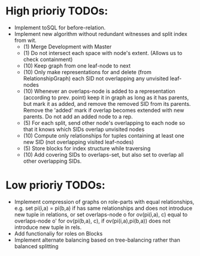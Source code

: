# High prioriy TODOs:

* Implement toSQL for before-relation.
* Implement new algorithm without redundant witnesses and split index from wit.
  * (1) Merge Development with Master
  * (1) Do not intersect each space with node's extent. (Allows us to check containment)
  * (10) Keep graph from one leaf-node to next
  * (10) Only make representations for and delete (from RelationshipGraph) each SID not overlapping any unvisited leaf-nodes
  * (10) Whenever an overlaps-node is added to a representation (according to prev. point) keep it in graph as long as it has parents, but mark it as added,
    and remove the removed SID from its parents. Remove the 'added' mark if overlap becomes extended with new parents. Do not add an added node to a rep.
  * (5) For each split, send other node's overlapping to each node so that it knows which SIDs overlap unvisited nodes
  * (10) Compute only relationships for tuples containing at least one new SID (not overlapping visited leaf-nodes)
  * (5) Store blocks for index structure while traversing
  * (10) Add covering SIDs to overlaps-set, but also set to overlap all other overlapping SIDs.

# Low prioriy TODOs:

* Implement compression of graphs on role-parts with equal relationships, e.g. set pi(i,a) = pi(b,a) if has same relationships
  and does not introduce new tuple in relations, or set overlaps-node o for ov(pi(i,a), c) equal to overlaps-node o' for
  ov(pi(b,a), c), if ov(pi(i,a),pi(b,a)) does not introduce new tuple in rels.
* Add functionaliy for roles on Blocks
* Implement alternate balancing based on tree-balancing rather than balanced splitting
